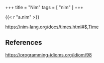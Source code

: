 +++
title = "Nim"
tags = [ "nim" ]
+++

{{< r "a.nim" >}}

<https://nim-lang.org/docs/times.html#$,Time>

## References

<https://programming-idioms.org/idiom/98>
